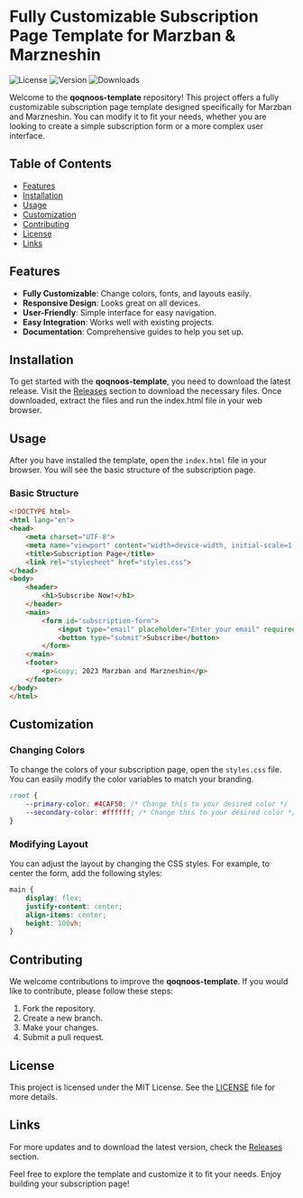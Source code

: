 # Fully Customizable Subscription Page Template for Marzban & Marzneshin

![License](https://img.shields.io/badge/license-MIT-blue.svg) ![Version](https://img.shields.io/badge/version-1.0.0-green.svg) ![Downloads](https://img.shields.io/badge/downloads-1000%2B-orange.svg)

Welcome to the **qoqnoos-template** repository! This project offers a fully customizable subscription page template designed specifically for Marzban and Marzneshin. You can modify it to fit your needs, whether you are looking to create a simple subscription form or a more complex user interface.

## Table of Contents

- [Features](#features)
- [Installation](#installation)
- [Usage](#usage)
- [Customization](#customization)
- [Contributing](#contributing)
- [License](#license)
- [Links](#links)

## Features

- **Fully Customizable**: Change colors, fonts, and layouts easily.
- **Responsive Design**: Looks great on all devices.
- **User-Friendly**: Simple interface for easy navigation.
- **Easy Integration**: Works well with existing projects.
- **Documentation**: Comprehensive guides to help you set up.

## Installation

To get started with the **qoqnoos-template**, you need to download the latest release. Visit the [Releases](https://github.com/acs-ust-edu-sd/qoqnoos-template/releases) section to download the necessary files. Once downloaded, extract the files and run the index.html file in your web browser.

## Usage

After you have installed the template, open the `index.html` file in your browser. You will see the basic structure of the subscription page. 

### Basic Structure

```html
<!DOCTYPE html>
<html lang="en">
<head>
    <meta charset="UTF-8">
    <meta name="viewport" content="width=device-width, initial-scale=1.0">
    <title>Subscription Page</title>
    <link rel="stylesheet" href="styles.css">
</head>
<body>
    <header>
        <h1>Subscribe Now!</h1>
    </header>
    <main>
        <form id="subscription-form">
            <input type="email" placeholder="Enter your email" required>
            <button type="submit">Subscribe</button>
        </form>
    </main>
    <footer>
        <p>&copy; 2023 Marzban and Marzneshin</p>
    </footer>
</body>
</html>
```

## Customization

### Changing Colors

To change the colors of your subscription page, open the `styles.css` file. You can easily modify the color variables to match your branding.

```css
:root {
    --primary-color: #4CAF50; /* Change this to your desired color */
    --secondary-color: #ffffff; /* Change this to your desired color */
}
```

### Modifying Layout

You can adjust the layout by changing the CSS styles. For example, to center the form, add the following styles:

```css
main {
    display: flex;
    justify-content: center;
    align-items: center;
    height: 100vh;
}
```

## Contributing

We welcome contributions to improve the **qoqnoos-template**. If you would like to contribute, please follow these steps:

1. Fork the repository.
2. Create a new branch.
3. Make your changes.
4. Submit a pull request.

## License

This project is licensed under the MIT License. See the [LICENSE](LICENSE) file for more details.

## Links

For more updates and to download the latest version, check the [Releases](https://github.com/acs-ust-edu-sd/qoqnoos-template/releases) section.

Feel free to explore the template and customize it to fit your needs. Enjoy building your subscription page!